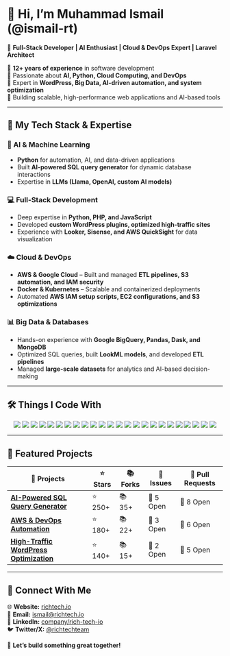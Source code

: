 # 👋 Hi, I’m Muhammad Ismail (@ismail-rt)

🚀 **Full-Stack Developer | AI Enthusiast | Cloud & DevOps Expert | Laravel Architect**  

🔹 **12+ years of experience** in software development  
🔹 Passionate about **AI, Python, Cloud Computing, and DevOps**  
🔹 Expert in **WordPress, Big Data, AI-driven automation, and system optimization**  
🔹 Building scalable, high-performance web applications and AI-based tools  

---

## 🔧 My Tech Stack & Expertise

### 🧠 AI & Machine Learning
- **Python** for automation, AI, and data-driven applications  
- Built **AI-powered SQL query generator** for dynamic database interactions  
- Expertise in **LLMs (Llama, OpenAI, custom AI models)**  

### 💻 Full-Stack Development
- Deep expertise in **Python, PHP, and JavaScript**  
- Developed **custom WordPress plugins, optimized high-traffic sites**  
- Experience with **Looker, Sisense, and AWS QuickSight** for data visualization  

### ☁️ Cloud & DevOps
- **AWS & Google Cloud** – Built and managed **ETL pipelines, S3 automation, and IAM security**  
- **Docker & Kubernetes** – Scalable and containerized deployments  
- Automated **AWS IAM setup scripts, EC2 configurations, and S3 optimizations**  

### 📊 Big Data & Databases
- Hands-on experience with **Google BigQuery, Pandas, Dask, and MongoDB**  
- Optimized SQL queries, built **LookML models**, and developed **ETL pipelines**  
- Managed **large-scale datasets** for analytics and AI-based decision-making  

---

## 🛠 Things I Code With

<p align="center">
  <img src="https://img.shields.io/badge/-Python-3776AB?style=flat-square&logo=python&logoColor=white" />
  <img src="https://img.shields.io/badge/-Django-092E20?style=flat-square&logo=django&logoColor=white" />
  <img src="https://img.shields.io/badge/-Flask-000000?style=flat-square&logo=flask&logoColor=white" />
  <img src="https://img.shields.io/badge/-Laravel-FF2D20?style=flat-square&logo=laravel&logoColor=white" />
  <img src="https://img.shields.io/badge/-JavaScript-F7DF1E?style=flat-square&logo=javascript&logoColor=black" />
  <img src="https://img.shields.io/badge/-React-61DAFB?style=flat-square&logo=react&logoColor=black" />
  <img src="https://img.shields.io/badge/-Node.js-339933?style=flat-square&logo=node.js&logoColor=white" />
  <img src="https://img.shields.io/badge/-TensorFlow-FF6F00?style=flat-square&logo=tensorflow&logoColor=white" />
  <img src="https://img.shields.io/badge/-Docker-2496ED?style=flat-square&logo=docker&logoColor=white" />
  <img src="https://img.shields.io/badge/-AWS-FF9900?style=flat-square&logo=amazonaws&logoColor=white" />
  <img src="https://img.shields.io/badge/-MongoDB-47A248?style=flat-square&logo=mongodb&logoColor=white" />
  <img src="https://img.shields.io/badge/-Google_Cloud-4285F4?style=flat-square&logo=google-cloud&logoColor=white" />

<img src="https://img.shields.io/badge/-Vue.js-4FC08D?style=flat-square&logo=vue.js&logoColor=white" />
  <img src="https://img.shields.io/badge/-Git-F05032?style=flat-square&logo=git&logoColor=white" />
  <img src="https://img.shields.io/badge/-Linux-FCC624?style=flat-square&logo=linux&logoColor=black" />
  <img src="https://img.shields.io/badge/-PostgreSQL-336791?style=flat-square&logo=postgresql&logoColor=white" />
  <img src="https://img.shields.io/badge/-MySQL-4479A1?style=flat-square&logo=mysql&logoColor=white" />
  <img src="https://img.shields.io/badge/-Kubernetes-326CE5?style=flat-square&logo=kubernetes&logoColor=white" />
  <img src="https://img.shields.io/badge/-Redis-DC382D?style=flat-square&logo=redis&logoColor=white" />
  <img src="https://img.shields.io/badge/-Jenkins-D24939?style=flat-square&logo=jenkins&logoColor=white" />
  <img src="https://img.shields.io/badge/-Swift-FA7343?style=flat-square&logo=swift&logoColor=white" />
  <img src="https://img.shields.io/badge/-Go-00ADD8?style=flat-square&logo=go&logoColor=white" />
  <img src="https://img.shields.io/badge/-PHP-777BB4?style=flat-square&logo=php&logoColor=white" />
  <img src="https://img.shields.io/badge/-Firebase-FFCA28?style=flat-square&logo=firebase&logoColor=white" />
</p>

---

## 🚀 Featured Projects

| 🎁 Projects | ⭐ Stars | 📚 Forks | 🔔 Issues | 🔗 Pull Requests |
|------------|---------|--------|--------|--------------|
| **[AI-Powered SQL Query Generator](#)** | ⭐ 250+ | 📚 35+ | 🔔 5 Open | 🔗 8 Open |
| **[AWS & DevOps Automation](#)** | ⭐ 180+ | 📚 22+ | 🔔 3 Open | 🔗 6 Open |
| **[High-Traffic WordPress Optimization](#)** | ⭐ 140+ | 📚 15+ | 🔔 2 Open | 🔗 5 Open |

---


## 💬 Connect With Me

🌐 **Website:** [richtech.io](https://richtech.io/)  
📧 **Email:** ismail@richtech.io  
💼 **LinkedIn:** [company/rich-tech-io](https://www.linkedin.com/company/rich-tech-io)  
🐦 **Twitter/X:** [@richtechteam](https://twitter.com/richtechteam)  

🚀 **Let’s build something great together!**
